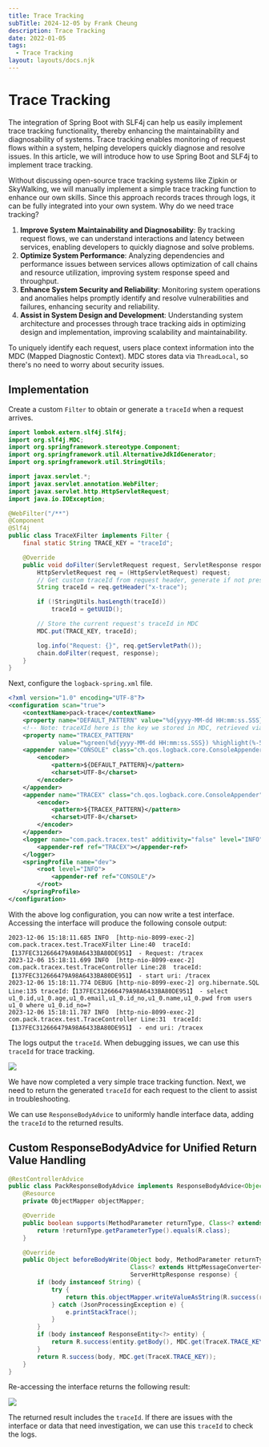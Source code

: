 ```yaml
---
title: Trace Tracking
subTitle: 2024-12-05 by Frank Cheung
description: Trace Tracking
date: 2022-01-05
tags:
  - Trace Tracking
layout: layouts/docs.njk
---
```



# Trace Tracking

The integration of Spring Boot with SLF4j can help us easily implement trace tracking functionality, thereby enhancing the maintainability and diagnosability of systems. Trace tracking enables monitoring of request flows within a system, helping developers quickly diagnose and resolve issues. In this article, we will introduce how to use Spring Boot and SLF4j to implement trace tracking.

Without discussing open-source trace tracking systems like Zipkin or SkyWalking, we will manually implement a simple trace tracking function to enhance our own skills. Since this approach records traces through logs, it can be fully integrated into your own system. Why do we need trace tracking?

1. **Improve System Maintainability and Diagnosability**: By tracking request flows, we can understand interactions and latency between services, enabling developers to quickly diagnose and solve problems.
2. **Optimize System Performance**: Analyzing dependencies and performance issues between services allows optimization of call chains and resource utilization, improving system response speed and throughput.
3. **Enhance System Security and Reliability**: Monitoring system operations and anomalies helps promptly identify and resolve vulnerabilities and failures, enhancing security and reliability.
4. **Assist in System Design and Development**: Understanding system architecture and processes through trace tracking aids in optimizing design and implementation, improving scalability and maintainability.

To uniquely identify each request, users place context information into the MDC (Mapped Diagnostic Context). MDC stores data via `ThreadLocal`, so there's no need to worry about security issues.

## Implementation

Create a custom `Filter` to obtain or generate a `traceId` when a request arrives.

```java
import lombok.extern.slf4j.Slf4j;
import org.slf4j.MDC;
import org.springframework.stereotype.Component;
import org.springframework.util.AlternativeJdkIdGenerator;
import org.springframework.util.StringUtils;

import javax.servlet.*;
import javax.servlet.annotation.WebFilter;
import javax.servlet.http.HttpServletRequest;
import java.io.IOException;

@WebFilter("/**")
@Component
@Slf4j
public class TraceXFilter implements Filter {
    final static String TRACE_KEY = "traceId";

    @Override
    public void doFilter(ServletRequest request, ServletResponse response, FilterChain chain) throws IOException, ServletException {
        HttpServletRequest req = (HttpServletRequest) request;
        // Get custom traceId from request header, generate if not present
        String traceId = req.getHeader("x-trace");

        if (!StringUtils.hasLength(traceId))
            traceId = getUUID();

        // Store the current request's traceId in MDC
        MDC.put(TRACE_KEY, traceId);

        log.info("Request: {}", req.getServletPath());
        chain.doFilter(request, response);
    }
}
```

Next, configure the `logback-spring.xml` file.

```xml
<?xml version="1.0" encoding="UTF-8"?>
<configuration scan="true">
    <contextName>pack-trace</contextName>
    <property name="DEFAULT_PATTERN" value="%d{yyyy-MM-dd HH:mm:ss.SSS} %-5level %logger Line:%-3L - %msg%n"/>
    <!-- Note: traceXId here is the key we stored in MDC, retrieved via %X{traceXId} for unique identification -->
    <property name="TRACEX_PATTERN"
              value="%green(%d{yyyy-MM-dd HH:mm:ss.SSS}) %highlight(%-5level) [%yellow(%thread)] %logger Line:%-3L traceId:【%red(%X{traceXId})】 - %msg%n"/>
    <appender name="CONSOLE" class="ch.qos.logback.core.ConsoleAppender">
        <encoder>
            <pattern>${DEFAULT_PATTERN}</pattern>
            <charset>UTF-8</charset>
        </encoder>
    </appender>
    <appender name="TRACEX" class="ch.qos.logback.core.ConsoleAppender">
        <encoder>
            <pattern>${TRACEX_PATTERN}</pattern>
            <charset>UTF-8</charset>
        </encoder>
    </appender>
    <logger name="com.pack.tracex.test" additivity="false" level="INFO">
        <appender-ref ref="TRACEX"></appender-ref>
    </logger>
    <springProfile name="dev">
        <root level="INFO">
            <appender-ref ref="CONSOLE"/>
        </root>
    </springProfile>
</configuration>
```

With the above log configuration, you can now write a test interface. Accessing the interface will produce the following console output:

```
2023-12-06 15:18:11.685 INFO  [http-nio-8099-exec-2] com.pack.tracex.test.TraceXFilter Line:40  traceId:【137FEC312666479A98A6433BA80DE951】 - Request: /tracex
2023-12-06 15:18:11.699 INFO  [http-nio-8099-exec-2] com.pack.tracex.test.TraceController Line:28  traceId:【137FEC312666479A98A6433BA80DE951】 - start uri: /tracex
2023-12-06 15:18:11.774 DEBUG [http-nio-8099-exec-2] org.hibernate.SQL Line:135 traceId:【137FEC312666479A98A6433BA80DE951】 - select u1_0.id,u1_0.age,u1_0.email,u1_0.id_no,u1_0.name,u1_0.pwd from users u1_0 where u1_0.id_no=?
2023-12-06 15:18:11.787 INFO  [http-nio-8099-exec-2] com.pack.tracex.test.TraceController Line:31  traceId:【137FEC312666479A98A6433BA80DE951】 - end uri: /tracex
```

The logs output the `traceId`. When debugging issues, we can use this `traceId` for trace tracking.

![](/asset/imgs/trace-id-log.jpg)

We have now completed a very simple trace tracking function. Next, we need to return the generated `traceId` for each request to the client to assist in troubleshooting.

We can use `ResponseBodyAdvice` to uniformly handle interface data, adding the `traceId` to the returned results.

## Custom ResponseBodyAdvice for Unified Return Value Handling

```java
@RestControllerAdvice
public class PackResponseBodyAdvice implements ResponseBodyAdvice<Object> {
    @Resource
    private ObjectMapper objectMapper;

    @Override
    public boolean supports(MethodParameter returnType, Class<? extends HttpMessageConverter<?>> converterType) {
        return !returnType.getParameterType().equals(R.class);
    }

    @Override
    public Object beforeBodyWrite(Object body, MethodParameter returnType, MediaType selectedContentType,
                                  Class<? extends HttpMessageConverter<?>> selectedConverterType, ServerHttpRequest request,
                                  ServerHttpResponse response) {
        if (body instanceof String) {
            try {
                return this.objectMapper.writeValueAsString(R.success(response, MDC.get(TraceX.TRACE_KEY)));
            } catch (JsonProcessingException e) {
                e.printStackTrace();
            }
        }
        if (body instanceof ResponseEntity<?> entity) {
            return R.success(entity.getBody(), MDC.get(TraceX.TRACE_KEY));
        }
        return R.success(body, MDC.get(TraceX.TRACE_KEY));
    }
}
```

Re-accessing the interface returns the following result:

![](/asset/imgs/trace-id-result.jpg)

The returned result includes the `traceId`. If there are issues with the interface or data that need investigation, we can use this `traceId` to check the logs.
